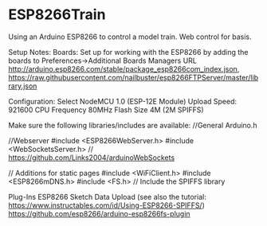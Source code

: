 # ESP8266Train
Using an Arduino ESP8266 to control a model train.  Web control for basis.

Setup Notes:
Boards:
Set up for working with the ESP8266 by adding the boards to Preferences->Additional Boards Managers URL
http://arduino.esp8266.com/stable/package_esp8266com_index.json,
https://raw.githubusercontent.com/nailbuster/esp8266FTPServer/master/library.json

Configuration:
Select NodeMCU 1.0 (ESP-12E Module)
Upload Speed: 921600
CPU Frequency 80MHz
Flash Size 4M (2M SPIFFS)

Make sure the following libraries/includes are available:
//General
Arduino.h

//Webserver
#include <ESP8266WebServer.h>
#include <WebSocketsServer.h>   // https://github.com/Links2004/arduinoWebSockets

// Additions for static pages
#include <WiFiClient.h>
#include <ESP8266mDNS.h>
#include <FS.h>   // Include the SPIFFS library

Plug-Ins
ESP8266 Sketch Data Upload  (see also the tutorial: https://www.instructables.com/id/Using-ESP8266-SPIFFS/)
https://github.com/esp8266/arduino-esp8266fs-plugin

